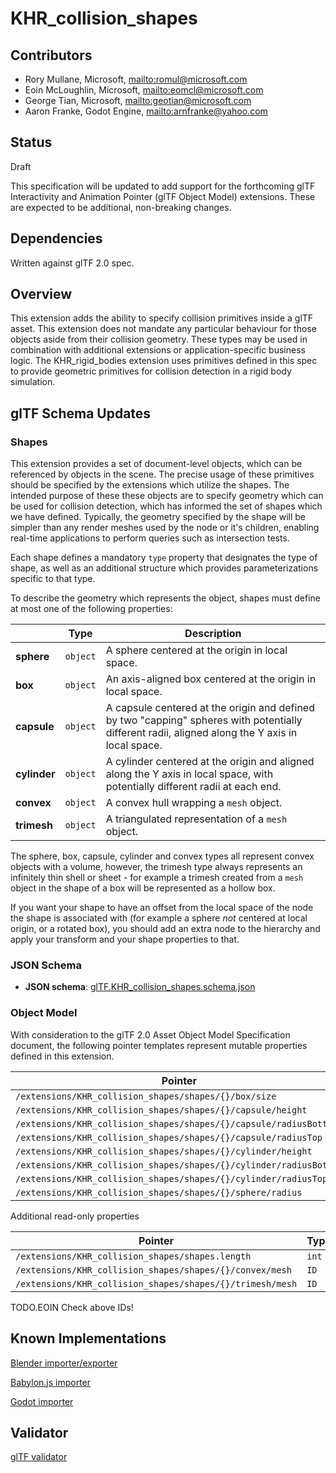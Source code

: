 # KHR_collision_shapes

## Contributors

* Rory Mullane, Microsoft, <mailto:romul@microsoft.com>
* Eoin McLoughlin, Microsoft, <mailto:eomcl@microsoft.com>
* George Tian, Microsoft, <mailto:geotian@microsoft.com>
* Aaron Franke, Godot Engine, <mailto:arnfranke@yahoo.com>

## Status

Draft

This specification will be updated to add support for the forthcoming glTF Interactivity and Animation Pointer (glTF Object Model) extensions. These are expected to be additional, non-breaking changes.

## Dependencies

Written against glTF 2.0 spec.

## Overview

This extension adds the ability to specify collision primitives inside a glTF asset. This extension does not mandate any particular behaviour for those objects aside from their collision geometry. These types may be used in combination with additional extensions or application-specific business logic. The KHR\_rigid\_bodies extension uses primitives defined in this spec to provide geometric primitives for collision detection in a rigid body simulation.

## glTF Schema Updates

### Shapes

This extension provides a set of document-level objects, which can be referenced by objects in the scene. The precise usage of these primitives should be specified by the extensions which utilize the shapes. The intended purpose of these these objects are to specify geometry which can be used for collision detection, which has informed the set of shapes which we have defined. Typically, the geometry specified by the shape will be simpler than any render meshes used by the node or it's children, enabling real-time applications to perform queries such as intersection tests.

Each shape defines a mandatory `type` property that designates the type of shape, as well as an additional structure which provides parameterizations specific to that type.

To describe the geometry which represents the object, shapes must define at most one of the following properties:

| |Type|Description|
|-|-|-|
|**sphere**|`object`|A sphere centered at the origin in local space.|
|**box**|`object`|An axis-aligned box centered at the origin in local space.|
|**capsule**|`object`|A capsule centered at the origin and defined by two "capping" spheres with potentially different radii, aligned along the Y axis in local space.|
|**cylinder**|`object`|A cylinder centered at the origin and aligned along the Y axis in local space, with potentially different radii at each end.|
|**convex**|`object`|A convex hull wrapping a `mesh` object.|
|**trimesh**|`object`|A triangulated representation of a `mesh` object.|

The sphere, box, capsule, cylinder and convex types all represent convex objects with a volume, however, the trimesh type always represents an infinitely thin shell or sheet - for example a trimesh created from a `mesh` object in the shape of a box will be represented as a hollow box.

If you want your shape to have an offset from the local space of the node the shape is associated with (for example a sphere _not_ centered at local origin, or a rotated box), you should add an extra node to the hierarchy and apply your transform and your shape properties to that.

### JSON Schema

* **JSON schema**: [glTF.KHR_collision_shapes.schema.json](schema/glTF.KHR_collision_shapes.schema.json)

### Object Model

With consideration to the glTF 2.0 Asset Object Model Specification document, the following pointer templates represent mutable properties defined in this extension.

| Pointer | Type|
|-|-|
| `/extensions/KHR_collision_shapes/shapes/{}/box/size` | `float3`|
| `/extensions/KHR_collision_shapes/shapes/{}/capsule/height` | `float`|
| `/extensions/KHR_collision_shapes/shapes/{}/capsule/radiusBottom` | `float`|
| `/extensions/KHR_collision_shapes/shapes/{}/capsule/radiusTop` | `float`|
| `/extensions/KHR_collision_shapes/shapes/{}/cylinder/height` | `float`|
| `/extensions/KHR_collision_shapes/shapes/{}/cylinder/radiusBottom` | `float`|
| `/extensions/KHR_collision_shapes/shapes/{}/cylinder/radiusTop` | `float`|
| `/extensions/KHR_collision_shapes/shapes/{}/sphere/radius` | `float`|

Additional read-only properties

| Pointer | Type|
|-|-|
| `/extensions/KHR_collision_shapes/shapes.length` | `int`|
| `/extensions/KHR_collision_shapes/shapes/{}/convex/mesh` | `ID`|
| `/extensions/KHR_collision_shapes/shapes/{}/trimesh/mesh` | `ID`|

TODO.EOIN Check above IDs!

## Known Implementations

[Blender importer/exporter](https://github.com/eoineoineoin/glTF_Physics_Blender_Exporter)

[Babylon.js importer](https://github.com/eoineoineoin/glTF_Physics_Babylon)

[Godot importer](https://github.com/eoineoineoin/glTF_Physics_Godot_Importer)

## Validator

[glTF validator](https://github.com/eoineoineoin/glTF-Validator)
